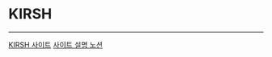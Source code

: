 # KIRSH
<hr />
<a href="https://yeri942.github.io/KIRSH/" target="_blank">KIRSH 사이트</a>
<a href="https://yeri942.github.io/KIRSH/](https://www.notion.so/KIRSH-5e17c4fdc2ea4e288f934853493db90b)https://www.notion.so/KIRSH-5e17c4fdc2ea4e288f934853493db90b" target="_blank">사이트 설명 노션</a>
